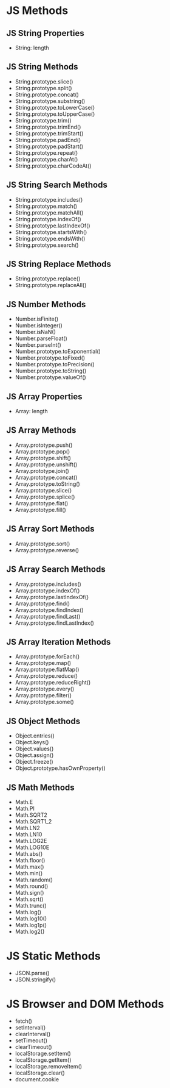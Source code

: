 # JS Methods

## JS String Properties

-   String: length

## JS String Methods

-   String.prototype.slice()
-   String.prototype.split()
-   String.prototype.concat()
-   String.prototype.substring()
-   String.prototype.toLowerCase()
-   String.prototype.toUpperCase()
-   String.prototype.trim()
-   String.prototype.trimEnd()
-   String.prototype.trimStart()
-   String.prototype.padEnd()
-   String.prototype.padStart()
-   String.prototype.repeat()
-   String.prototype.charAt()
-   String.prototype.charCodeAt()

## JS String Search Methods

-   String.prototype.includes()
-   String.prototype.match()
-   String.prototype.matchAll()
-   String.prototype.indexOf()
-   String.prototype.lastIndexOf()
-   String.prototype.startsWith()
-   String.prototype.endsWith()
-   String.prototype.search()

## JS String Replace Methods

-   String.prototype.replace()
-   String.prototype.replaceAll()

## JS Number Methods

-   Number.isFinite()
-   Number.isInteger()
-   Number.isNaN()
-   Number.parseFloat()
-   Number.parseInt()
-   Number.prototype.toExponential()
-   Number.prototype.toFixed()
-   Number.prototype.toPrecision()
-   Number.prototype.toString()
-   Number.prototype.valueOf()

## JS Array Properties

-   Array: length

## JS Array Methods

-   Array.prototype.push()
-   Array.prototype.pop()
-   Array.prototype.shift()
-   Array.prototype.unshift()
-   Array.prototype.join()
-   Array.prototype.concat()
-   Array.prototype.toString()
-   Array.prototype.slice()
-   Array.prototype.splice()
-   Array.prototype.flat()
-   Array.prototype.fill()

## JS Array Sort Methods

-   Array.prototype.sort()
-   Array.prototype.reverse()

## JS Array Search Methods

-   Array.prototype.includes()
-   Array.prototype.indexOf()
-   Array.prototype.lastIndexOf()
-   Array.prototype.find()
-   Array.prototype.findIndex()
-   Array.prototype.findLast()
-   Array.prototype.findLastIndex()

## JS Array Iteration Methods

-   Array.prototype.forEach()
-   Array.prototype.map()
-   Array.prototype.flatMap()
-   Array.prototype.reduce()
-   Array.prototype.reduceRight()
-   Array.prototype.every()
-   Array.prototype.filter()
-   Array.prototype.some()

## JS Object Methods

-   Object.entries()
-   Object.keys()
-   Object.values()
-   Object.assign()
-   Object.freeze()
-   Object.prototype.hasOwnProperty()

## JS Math Methods

-   Math.E
-   Math.PI
-   Math.SQRT2
-   Math.SQRT1_2
-   Math.LN2
-   Math.LN10
-   Math.LOG2E
-   Math.LOG10E
-   Math.abs()
-   Math.floor()
-   Math.max()
-   Math.min()
-   Math.random()
-   Math.round()
-   Math.sign()
-   Math.sqrt()
-   Math.trunc()
-   Math.log()
-   Math.log10()
-   Math.log1p()
-   Math.log2()

# JS Static Methods

-   JSON.parse()
-   JSON.stringify()

# JS Browser and DOM Methods

-   fetch()
-   setInterval()
-   clearInterval()
-   setTimeout()
-   clearTimeout()
-   localStorage.setItem()
-   localStorage.getItem()
-   localStorage.removeItem()
-   localStorage.clear()
-   document.cookie
